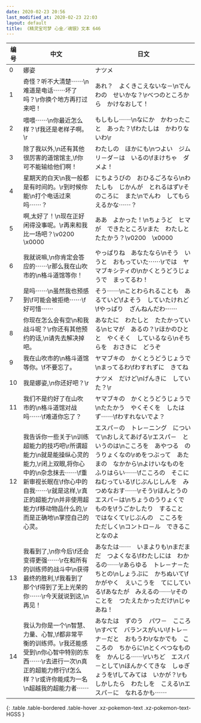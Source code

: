 ```yaml
---
date: 2020-02-23 20:56
last_modified_at: 2020-02-23 22:03
layout: default
title: 《精灵宝可梦 心金／魂银》文本 646
---
```

| 编号 | 中文 | 日文 |
| ---- | ---- | ---- |
| 0 | 娜姿 | ナツメ |
| 1 | 奇怪？听不大清楚⋯⋯\n难道是电话⋯⋯坏了吗？\r你换个地方再打过来吧！ | あれ？　よくきこえないな－\nでんわの　せいかな？\rべつのところから　かけなおして！ |
| 2 | 喂喂⋯⋯\n你最近怎么样？\f我还是老样子啊。\r | もしもし⋯⋯\nなにか　かわったこと　あった？\fわたしは　かわりないわ\r |
| 3 | 除了我以外,\n还有其他很厉害的道馆馆主,\f你可不能输给他们啊！ | わたしの　ほかにも\nつよい　ジムリ－ダ－は　いるの\fまけちゃ　ダメよ！ |
| 4 | 星期天的白天\n我一般都是有时间的。\r到时候你能\n打个电话过来吗⋯⋯？ | にちようびの　おひるごろなら\nわたしも　じかんが　とれるはず\rそのころに　また\nでんわ　してもらえるかな⋯⋯？ |
| 5 | 啊,太好了！\n现在正好闲得没事呢。\r再来和我比一场吧？\v0200　\x0000 | ああ　よかった！\nちょうど　ヒマが　できたところ\rまた　わたしと　たたかう？\v0200　\x0000 |
| 6 | 我就说嘛,\n你肯定会答应的⋯⋯\r那么我在山吹市的\n格斗道馆等你！ | やっぱりね　あなたなら\nそう　いうと　おもっていた⋯⋯\rでは　ヤマブキシティの\nかくとうどうじょうで　まってるわ！ |
| 7 | 是吗⋯⋯\n虽然我也预感到\f可能会被拒绝⋯⋯\f好可惜⋯⋯ | そう⋯⋯\nことわられることも　あるていど\fよそう　していたけれど\fやっぱり　ざんねんだわ⋯⋯ |
| 8 | 你现在怎么会有空\n和我战斗呢？\r你还有其他预约的话,\n请先去解决掉吧。 | あなたに　わたしと　たたかっている\nヒマが　あるの？\rほかのひとと　やくそく　しているなら\nそちらを　おさきに　どうぞ |
| 9 | 我在山吹市的\n格斗道馆等你。\f不要忘了。 | ヤマブキの　かくとうどうじょうで\nまってるわ\fわすれずに　きてね |
| 10 | 我是娜姿,\n你还好吧？\r | ナツメ　だけど\nげんきに　していた？\r |
| 11 | 我们不是约好了在山吹市的\n格斗道馆对战吗⋯⋯\f难道你忘了？ | ヤマブキの　かくとうどうじょうで\nたたかう　やくそくを　したはず⋯⋯\fわすれないでよ？ |
| 12 | 我告诉你一些关于\n训练超能力的技巧吧\r所谓超能力\n就是能操纵心灵的能力,\r闭上双眼,将你心中的\n杂念抹去⋯⋯\f重新审视长眠在\f你心中的自我⋯⋯\r就是这样,\r真正的超能力\n并非使用超能力\f移动物品什么的,\r而是正确地\n掌控自己的心灵。 | エスパ－の　トレ－ニング　について\nおしえてあげる\rエスパ－　というのは\nこころを　あやつる　のうりょくなの\rめをつぶって　あたまの　なかから\nよけいなものを　ふりはらい⋯⋯\fこころの　そこに　ねむっている\fじぶんじしんを　みつめなおす⋯⋯\rそう\rほんとうの　エスパ－は\nちょうのうりょくで　ものを\fうごかしたり　すること　ではなくて\rじぶんの　こころを　ただしく\nコントロ－ル　できることなのよ |
| 13 | 我看到了,\n你今后\f还会变得更强⋯⋯\r在和所有的训练师的战斗中\n获得最终的胜利,\f我看到了那个\f得到了无上光荣的你⋯⋯\r今天就说到这,\n再见！ | あなたは⋯⋯　いまよりも\nまだまだ　つよくなる\fわたしには　わかるの⋯⋯\rあらゆる　トレ－ナ－たちとの\nしょうぶに　かちぬいて\fかがやく　えいこうを　てにしている\fあなたが　みえるの⋯⋯\rそのことを　つたえたかっただけ\nじゃあね！ |
| 14 | 我认为你是一个\n智慧、力量、心智,\f都非常平衡的训练师。\r我还能感受到\n你心智中特别的东西⋯⋯\r去进行一次\n真正的超能力修行\f怎么样？\r或许你能成为一名\n超越我的超能力者⋯⋯ | あなたは　ずのう　パワ－　こころ\nすべて　バランスがいい\fトレ－ナ－だと　おもうわ\rなかでも　こころの　ちからに\nとくべつなものを　かんじる⋯⋯\rいちど　エスパ－として\nほんかくてきな　しゅぎょうを\fしてみては　いかが？\rもしかしたら　わたしを　こえる\nエスパ－に　なれるかも⋯⋯ |
{: .table .table-bordered .table-hover .xz-pokemon-text .xz-pokemon-text-HGSS }